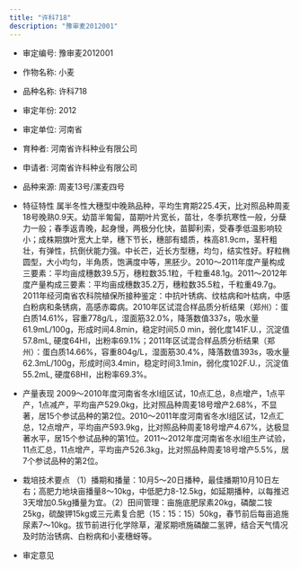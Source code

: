 ```yaml
---
title: "许科718"
description: "豫审麦2012001"
---
```

* 审定编号:  豫审麦2012001

*  作物名称:  小麦

*  品种名称:  许科718

*  审定年份:  2012

*  审定单位:  河南省

* 育种者:  河南省许科种业有限公司

*  申请者:  河南省许科种业有限公司

*  品种来源:  周麦13号/漯麦四号


*  特征特性
属半冬性大穗型中晚熟品种，平均生育期225.4天，比对照品种周麦18号晚熟0.9天。幼苗半匍匐，苗期叶片宽长，苗壮，冬季抗寒性一般，分蘖力一般；春季返青晚，起身慢，两极分化快，苗脚利索，受春季低温影响较小；成株期旗叶宽大上举，穗下节长，穗部有蜡质，株高81.9cm，茎秆粗壮，有弹性，抗倒伏能力强。中长芒，近长方型穗，均匀，结实性好。籽粒椭圆型，大小均匀，半角质，饱满度中等，黑胚少。2010～2011年度产量构成三要素：平均亩成穗数39.5万，穗粒数35.1粒，千粒重48.1g。2011～2012年度产量构成三要素：平均亩成穗数35.2万，穗粒数35.5粒，千粒重49.7g。2011年经河南省农科院植保所接种鉴定：中抗叶锈病、纹枯病和叶枯病，中感白粉病和条锈病，高感赤霉病。2010年区试混合样品质分析结果（郑州）：蛋白质14.61%，容重778g/L，湿面筋32.0%，降落数值337s，吸水量61.9mL/100g，形成时间4.8min，稳定时间5.0 min，弱化度141F.U.，沉淀值57.8mL, 硬度64HI，出粉率69.1%；2011年区试混合样品质分析结果（郑州）：蛋白质14.66%，容重804g/L，湿面筋30.4%，降落数值393s，吸水量62.3mL/100g，形成时间3.4min，稳定时间3.1min，弱化度102F.U.，沉淀值55.2mL, 硬度68HI，出粉率69.3%。


*  产量表现
2009～2010年度河南省冬水Ⅰ组区试，10点汇总，8点增产，1点平产，1点减产，平均亩产529.0kg，比对照品种周麦18号增产2.68%，不显著，居15个参试品种的第2位。2010～2011年度河南省冬水Ⅰ组区试，12点汇总，12点增产，平均亩产593.9kg，比对照品种周麦18号增产4.67%，达极显著水平，居15个参试品种的第1位。2011～2012年度河南省冬水Ⅰ组生产试验，11点汇总，11点增产，平均亩产526.3kg，比对照品种周麦18号增产5.5%，居7个参试品种的第2位。


*  栽培技术要点
（1）播期和播量：10月5～20日播种，最佳播期10月10日左右；高肥力地块亩播量8～10kg，中低肥力8-12.5kg，如延期播种，以每推迟3天增加0.5kg播量为宜。（2）田间管理：亩施底肥尿素20kg，磷酸二铵25kg，硫酸钾15kg或三元素复合肥（15：15：15）50kg，春节前后每亩追施尿素7～10kg。拔节前进行化学除草，灌浆期喷施磷酸二氢钾，结合天气情况及时防治锈病、白粉病和小麦穗蚜等。


*  审定意见

